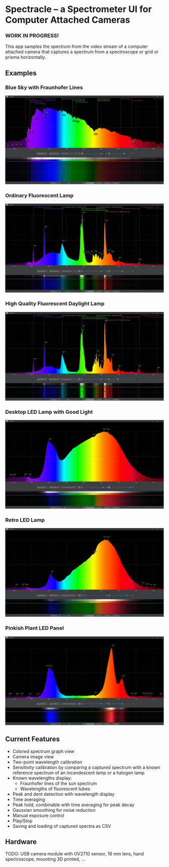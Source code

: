 # Spectracle – a Spectrometer UI for Computer Attached Cameras

### WORK IN PROGRESS!

This app samples the spectrum from the video stream of a computer attached camera that captures a spectrum from a
spectroscope or grid or prisma horizontally.

## Examples

### Blue Sky with Fraunhofer Lines

![Blue Sky with Fraunhofer Lines](samples/blue_sky_good_calibration.png)

### Ordinary Fluorescent Lamp

![Ordinary Fluorescent Lamp](samples/fluorescent_daylight_good_calibration.png)

### High Quality Fluorescent Daylight Lamp

![High Quality Fluorescent Daylight Lamp](samples/fluorescent_lamp_good_calibration.png)

### Desktop LED Lamp with Good Light

![Desktop LED Lamp with Good Light](samples/led_lamp_good_calibration.png)

### Retro LED Lamp

![Retro LED Lamp](samples/retro_led_good_calibration.png)

### Pinkish Plant LED Panel

![Pinkish Plant LED Panel](samples/plant_light_good_calibration.png)

## Current Features

* Colored spectrum graph view
* Camera image view
* Two-point wavelength calibration
* Sensitivity calibration by comparing a captured spectrum with a known reference spectrum of an incandescent lamp or a
  halogen lamp
* Known wavelengths display:
  * Fraunhofer lines of the sun spectrum
  * Wavelengths of fluorescent tubes
* Peak and dent detection with wavelength display
* Time averaging
* Peak hold, combinable with time averaging for peak decay
* Gaussian smoothing for noise reduction
* Manual exposure control
* Play/Stop
* Saving and loading of captured spectra as CSV

## Hardware

TODO: USB camera module with OV2710 sensor, 16 mm lens, hand spectroscope, mounting 3D printed, ...
